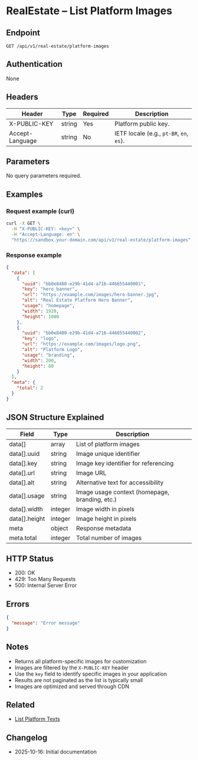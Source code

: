 # RealEstate – List Platform Images

## Endpoint

```
GET /api/v1/real-estate/platform-images
```

## Authentication

None

## Headers

| Header           | Type   | Required | Description |
| ---------------- | ------ | -------- | ----------- |
| X-PUBLIC-KEY     | string | Yes      | Platform public key. |
| Accept-Language  | string | No       | IETF locale (e.g., `pt-BR`, `en`, `es`). |

## Parameters

No query parameters required.

## Examples

### Request example (curl)

```bash
curl -X GET \
  -H "X-PUBLIC-KEY: <key>" \
  -H "Accept-Language: en" \
  "https://sandbox.your-domain.com/api/v1/real-estate/platform-images"
```

### Response example

```json
{
  "data": [
    {
      "uuid": "bb0e8400-e29b-41d4-a716-446655440001",
      "key": "hero_banner",
      "url": "https://example.com/images/hero-banner.jpg",
      "alt": "Real Estate Platform Hero Banner",
      "usage": "homepage",
      "width": 1920,
      "height": 1080
    },
    {
      "uuid": "bb0e8400-e29b-41d4-a716-446655440002",
      "key": "logo",
      "url": "https://example.com/images/logo.png",
      "alt": "Platform Logo",
      "usage": "branding",
      "width": 200,
      "height": 80
    }
  ],
  "meta": {
    "total": 2
  }
}
```

## JSON Structure Explained

| Field       | Type    | Description |
| ----------- | ------- | ----------- |
| data[] | array | List of platform images |
| data[].uuid | string | Image unique identifier |
| data[].key | string | Image key identifier for referencing |
| data[].url | string | Image URL |
| data[].alt | string | Alternative text for accessibility |
| data[].usage | string | Image usage context (homepage, branding, etc.) |
| data[].width | integer | Image width in pixels |
| data[].height | integer | Image height in pixels |
| meta | object | Response metadata |
| meta.total | integer | Total number of images |

## HTTP Status

- 200: OK
- 429: Too Many Requests
- 500: Internal Server Error

## Errors

```json
{
  "message": "Error message"
}
```

## Notes

- Returns all platform-specific images for customization
- Images are filtered by the `X-PUBLIC-KEY` header
- Use the `key` field to identify specific images in your application
- Results are not paginated as the list is typically small
- Images are optimized and served through CDN

## Related

- [List Platform Texts](PlatformTextIndex.md)

## Changelog

- 2025-10-16: Initial documentation
